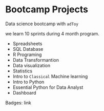 # Bootcamp Projects

Data science bootcamp with `adToy`

we learn 10 sprints during 4 month program. 

- Spreadsheets
- SQL Database
- R Programing
- Data Transformantion
- Data visualization
- Statistics
- Intro to `Classical` Machine learning
- Intro to Python
- Essential Python for Data Analyst
- Dashboard

Badges: link 
